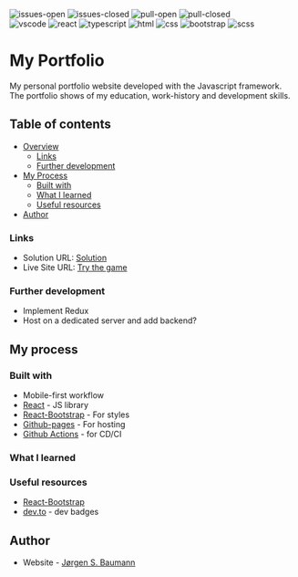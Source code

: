 ![issues-open](https://img.shields.io/github/issues/NorskViking/portfolio.svg) ![issues-closed](https://img.shields.io/github/issues-closed/NorskViking/portfolio.svg) ![pull-open](https://img.shields.io/github/issues-pr/NorskViking/portfolio.svg) ![pull-closed](https://img.shields.io/github/issues-pr-closed/NorskViking/portfolio.svg)<br>
![vscode](https://img.shields.io/badge/Visual_Studio_Code-0078D4?style=for-the-badge&logo=visual%20studio%20code&logoColor=white) ![react](https://img.shields.io/badge/React-20232A?style=for-the-badge&logo=react&logoColor=61DAFB) ![typescript](https://img.shields.io/badge/TypeScript-007ACC?style=for-the-badge&logo=typescript&logoColor=white) ![html](https://img.shields.io/badge/HTML5-E34F26?style=for-the-badge&logo=html5&logoColor=white) ![css](https://img.shields.io/badge/CSS3-1572B6?style=for-the-badge&logo=css3&logoColor=white) ![bootstrap](https://img.shields.io/badge/Bootstrap-563D7C?style=for-the-badge&logo=bootstrap&logoColor=white) ![scss](https://img.shields.io/badge/Scss-CC6699?style=for-the-badge&logo=sass&logoColor=white)

# My Portfolio

My personal portfolio website developed with the Javascript framework. The portfolio shows of my education, work-history and development skills. 

## Table of contents

- [Overview](#overview)
    - [Links](#links)
    - [Further development](#further-development)
- [My Process](#my-process)
    - [Built with](#built-with)
    - [What I learned](#what-i-learned)
    - [Useful resources](#useful-resources)
- [Author](#author)


### Links

- Solution URL: [Solution](https://github.com/NorskViking/portfolio)
- Live Site URL: [Try the game](https://norskviking.github.io/portfolio/)

### Further development

 - Implement Redux
 - Host on a dedicated server and add backend?

## My process

### Built with

- Mobile-first workflow
- [React](https://reactjs.org/) - JS library
- [React-Bootstrap](https://react-bootstrap.netlify.app/) - For styles
- [Github-pages](https://pages.github.com/) - For hosting
- [Github Actions](https://docs.github.com/en/actions) - for CD/CI

### What I learned



### Useful resources

- [React-Bootstrap](https://react-bootstrap.netlify.app/)
- [dev.to](https://dev.to/envoy_/150-badges-for-github-pnk#contents) - dev badges

## Author

- Website - [Jørgen S. Baumann](https://norskviking.github.io/portfolio/)